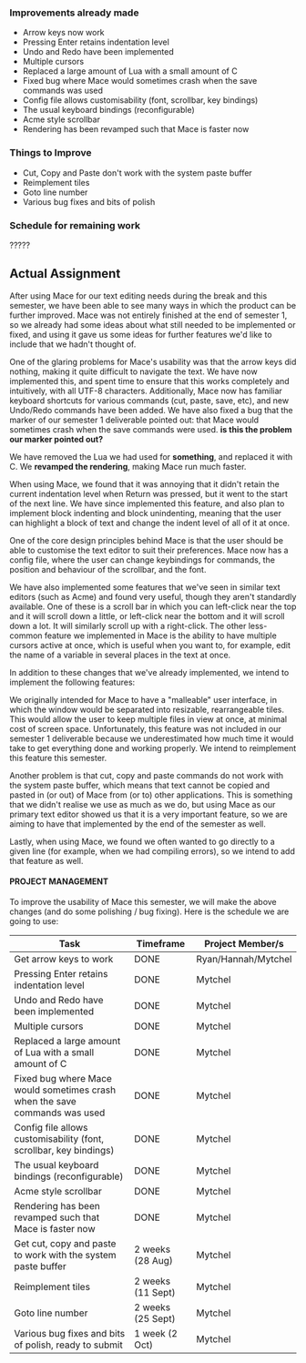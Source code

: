 ### Improvements already made

*  Arrow keys now work
*  Pressing Enter retains indentation level
*  Undo and Redo have been implemented
*  Multiple cursors
*  Replaced a large amount of Lua with a small amount of C
*  Fixed bug where Mace would sometimes crash when the save commands was used
*  Config file allows customisability (font, scrollbar, key bindings)
*  The usual keyboard bindings (reconfigurable)
*  Acme style scrollbar
*  Rendering has been revamped such that Mace is faster now

### Things to Improve

*  Cut, Copy and Paste don't work with the system paste buffer
*  Reimplement tiles
* Goto line number
*  Various bug fixes and bits of polish

### Schedule for remaining work

?????

## Actual Assignment

After using Mace for our text editing needs during the break and this semester, we have been able to see many ways in which the product can be further improved. Mace was not entirely finished at the end of semester 1, so we already had some ideas about what still needed to be implemented or fixed, and using it gave us some ideas for further features we'd like to include that we hadn't thought of.

One of the glaring problems for Mace's usability was that the arrow keys did nothing, making it quite difficult to navigate the text. We have now implemented this, and spent time to ensure that this works completely and intuitively, with all UTF-8 characters. Additionally, Mace now has familiar keyboard shortcuts for various commands (cut, paste, save, etc), and new Undo/Redo commands have been added. We have also fixed a bug that the marker of our semester 1 deliverable pointed out: that Mace would sometimes crash when the save commands were used. **is this the problem our marker pointed out?**

We have removed the Lua we had used for **something**, and replaced it with C. We **revamped the rendering**, making Mace run much faster.

When using Mace, we found that it was annoying that it didn't retain the current indentation level when Return was pressed, but it went to the start of the next line. We have since implemented this feature, and also plan to implement block indenting and block unindenting, meaning that the user can highlight a block of text and change the indent level of all of it at once.

One of the core design principles behind Mace is that the user should be able to customise the text editor to suit their preferences. Mace now has a config file, where the user can change keybindings for commands, the position and behaviour of the scrollbar, and the font.

We have also implemented some features that we've seen in similar text editors (such as Acme) and found very useful, though they aren't standardly available. One of these is a scroll bar in which you can left-click near the top and it will scroll down a little, or left-click near the bottom and it will scroll down a lot. It will similarly scroll up with a right-click. The other less-common feature we implemented in Mace is the ability to have multiple cursors active at once, which is useful when you want to, for example, edit the name of a variable in several places in the text at once.

In addition to these changes that we've already implemented, we intend to implement the following features:

We originally intended for Mace to have a "malleable" user interface, in which the window would be separated into resizable, rearrangeable tiles. This would allow the user to keep multiple files in view at once, at minimal cost of screen space. Unfortunately, this feature was not included in our semester 1 deliverable because we underestimated how much time it would take to get everything done and working properly. We intend to reimplement this feature this semester.

Another problem is that cut, copy and paste commands do not work with the system paste buffer, which means that text cannot be copied and pasted in (or out) of Mace from (or to) other applications. This is something that we didn't realise we use as much as we do, but using Mace as our primary text editor showed us that it is a very important feature, so we are aiming to have that implemented by the end of the semester as well.

Lastly, when using Mace, we found we often wanted to go directly to a given line (for example, when we had compiling errors), so we intend to add that feature as well.

#### PROJECT MANAGEMENT

To improve the usability of Mace this semester, we will make the above changes (and do some polishing / bug fixing). Here is the schedule we are going to use:

Task | Timeframe | Project Member/s
--- | --- | ---
Get arrow keys to work | DONE | Ryan/Hannah/Mytchel
Pressing Enter retains indentation level | DONE | Mytchel
Undo and Redo have been implemented | DONE | Mytchel
Multiple cursors | DONE | Mytchel
Replaced a large amount of Lua with a small amount of C | DONE | Mytchel
Fixed bug where Mace would sometimes crash when the save commands was used | DONE | Mytchel
Config file allows customisability (font, scrollbar, key bindings) | DONE | Mytchel
The usual keyboard bindings (reconfigurable) | DONE | Mytchel
Acme style scrollbar | DONE | Mytchel
Rendering has been revamped such that Mace is faster now | DONE | Mytchel
Get cut, copy and paste to work with the system paste buffer | 2 weeks (28 Aug) | Mytchel 
Reimplement tiles | 2 weeks (11 Sept) | Mytchel
Goto line number | 2 weeks (25 Sept) | Mytchel
Various bug fixes and bits of polish, ready to submit | 1 week (2 Oct) | Mytchel
